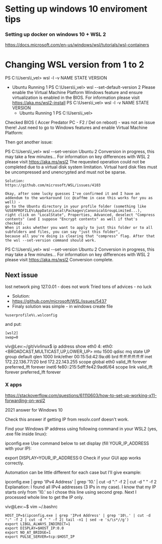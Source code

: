 # Setting up windows 10 enviroment tips

### Setting up docker on windows 10 + WSL 2 ###
https://docs.microsoft.com/en-us/windows/wsl/tutorials/wsl-containers

# Changing WSL version from 1 to 2
PS C:\Users\i_vel> wsl -l -v
  NAME      STATE           VERSION

* Ubuntu    Running         1
  PS C:\Users\i_vel> wsl --set-default-version 2
  Please enable the Virtual Machine Platform Windows feature and ensure virtualization is enabled in the BIOS.
  For information please visit https://aka.ms/wsl2-install
  PS C:\Users\i_vel> wsl -l -v
    NAME      STATE           VERSION
    * Ubuntu    Running         1
  PS C:\Users\i_vel>

 Checked BIOS ( Accer Predator PC - F2 / Del on reboot) - was not an issue there!
 Just need to go to Windows features and enable Virtual Machine Platform:

Then got another issue:

PS C:\Users\i_vel> wsl --set-version Ubuntu 2
Conversion in progress, this may take a few minutes...
For information on key differences with WSL 2 please visit https://aka.ms/wsl2
The requested operation could not be completed due to a virtual disk system limitation.  Virtual hard disk files must be uncompressed and unencrypted and must not be sparse.

    Solution:
    https://github.com/microsoft/WSL/issues/4103

    Okay, after some lucky guesses I've confirmed it and I have an addendum to the workaround (cc @caffme in case this works for you as well) - 
    go to the Ubuntu directory in your profile folder (something like %USERPROFILE%\AppData\Local\Packages\CanonicalGroupLimited...), 
    right click on "LocalState", Properties, Advanced, deselect "Compress contents" (and I suppose "Encrypt contents" as well if that's checked). 
    When it asks whether you want to apply to just this folder or to all subfolders and files, you can say "just this folder", 
    because all you're doing is clearing that "compress" flag. After that the wsl --set-version command should work.
    
 PS C:\Users\i_vel> wsl --set-version Ubuntu 2
    Conversion in progress, this may take a few minutes...
    For information on key differences with WSL 2 please visit https://aka.ms/wsl2
    Conversion complete.

## Next issue ##
   lost network 
ping 127.0.01 - does not work
Tried tons of advices - no luck
* Solution:
* https://github.com/microsoft/WSL/issues/5437
* Finaly solution was simple - in windows create file 
```
%userprofile%\.wslconfig
```
and put:
```
[wsl2]
swap=0
```
viv@Lev:~/git/vivlinux$ ip address show eth0
4: eth0: <BROADCAST,MULTICAST,UP,LOWER_UP> mtu 1500 qdisc mq state UP group default qlen 1000
    link/ether 00:15:5d:42:9a:d6 brd ff:ff:ff:ff:ff:ff
    inet 172.22.136.77/20 brd 172.22.143.255 scope global eth0
       valid_lft forever preferred_lft forever
    inet6 fe80::215:5dff:fe42:9ad6/64 scope link
       valid_lft forever preferred_lft forever

### X apps ###
https://stackoverflow.com/questions/61110603/how-to-set-up-working-x11-forwarding-on-wsl2

2021 answer for Windows 10

Check this answer if getting IP from resolv.conf doesn't work.

Find your Windows IP address using following command in your WSL2 (yes, .exe file inside linux):

ipconfig.exe 
Use command below to set display (fill YOUR_IP_ADDRESS with your IP):

export DISPLAY=YOUR_IP_ADDRESS:0
Check if your GUI app works correctly.

Automation can be little different for each case but I'll give example:

ipconfig.exe | grep 'IPv4 Address' | grep '10\.' | cut -d ":" -f 2 | cut -d " " -f 2 
Explanation: I found all IPv4 addresses (3 IPs in my case). I know that my IP starts only from '10.' so I chose this line using second grep. Next I processed whole line to get the IP only.

viv@Lev:~$ vim ~/.bashrc

```
HOST_IP=$(ipconfig.exe | grep 'IPv4 Address' | grep '10\.' | cut -d ":" -f 2 | cut -d " " -f 2| tail -n1 | sed -e 's/\s*//g')
export LIBGL_ALWAYS_INDIRECT=1
export DISPLAY=$HOST_IP:0.0
export NO_AT_BRIDGE=1
export PULSE_SERVER=tcp:$HOST_IP

```





